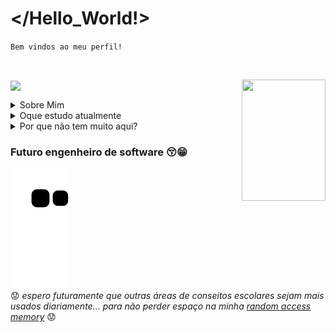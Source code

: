 # </Hello_World!>

`Bem vindos ao meu perfil!`

<br>


<img align="center" src="https://github-readme-stats.vercel.app/api?username=artumosgoc&show_icons=true&theme=dracula&include_all_commits=true&count_private=false"/> <img align="right" src="https://i.pinimg.com/originals/d4/c4/79/d4c479420a04d57fd9d2e049419dbace.gif" width="134" height="194"/>
 
  <details>
    <summary>Sobre Mim</summary>
  
- ESTUDANTE DO ENSINO MÉDIO 
- ALUNO DA [CODAQUI](https://www.codaqui.dev/)
- EXALUNO DA FUNDAÇÃO [EDUCERE](https://www.educere.org.br/home)
  </details>
  <details>
    <summary>Oque estudo atualmente</summary>
 
  `C#`
  `CPP`
  `JS`
  `CSS`
  `Python`
  `HTML`
 
 <img src="https://miro.medium.com/v2/resize:fit:640/format:webp/1*y0vsHN6OaVsrRJpN-xeWaA.png" width="40" height="40"/>
 <img src="https://user-images.githubusercontent.com/42747200/46140125-da084900-c26d-11e8-8ea7-c45ae6306309.png" width="35" height="40"/>
 <img src="https://user-images.githubusercontent.com/4727/38117842-2d270f22-336c-11e8-8413-e5daf9ae41e9.png" width="35" height="40"/>
 <img src="https://cdn-icons-png.flaticon.com/512/136/136527.png" width="35" height="40"/>
 <img src="https://cdn-icons-png.flaticon.com/512/5968/5968350.png" width="35" height="40"/>
 <img src="https://cdn-icons-png.flaticon.com/512/136/136528.png" width="35" height="40"/>
 
 </details>
 <details>
   <summary>Por que não tem muito aqui?</summary>
 <br>

 - Utilizo o github apenas para Upar atividades escolares e trabalhos do meu dia a dia

</details>
 
    
###  Futuro engenheiro de software :kissing_closed_eyes::grin:
![Snake animation](https://github.com/ArtumosGoc/ArtumosGoc/blob/output/github-contribution-grid-snake.svg)<br>
:worried: *espero futuramente que outras áreas de conseitos escolares sejam mais usados diariamente... para não perder espaço na minha [random access memory](https://www.techtudo.com.br/noticias/2012/02/o-que-e-memoria-ram-e-qual-sua-funcao.ghtml)* :worried:


